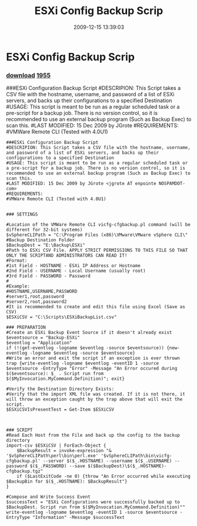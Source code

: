 ﻿---
pid:            1530
parent:         0
children:       1955
poster:         jgrote
title:          ESXi Config Backup Scrip
date:           2009-12-15 13:39:03
description:    ###ESXi Configuration Backup Script
#DESCRIPION: This Script takes a CSV file with the hostname, username, and password of a list of ESXi servers, and backs up their configurations to a specified Destination
#USAGE: This script is meant to be run as a regular scheduled task or a pre-script for a backup job. There is no version control, so it is recommended to use an external backup program (Such as Backup Exec) to scan this.
#LAST MODIFIED: 15 Dec 2009 by JGrote <jgrote AT enpointe NOSPAMDOT-com>
#REQUIREMENTS: 
#VMWare Remote CLI (Tested with 4.0U1)
format:         posh
---

# ESXi Config Backup Scrip

### [download](1530.ps1)  [1955](1955.md)

###ESXi Configuration Backup Script
#DESCRIPION: This Script takes a CSV file with the hostname, username, and password of a list of ESXi servers, and backs up their configurations to a specified Destination
#USAGE: This script is meant to be run as a regular scheduled task or a pre-script for a backup job. There is no version control, so it is recommended to use an external backup program (Such as Backup Exec) to scan this.
#LAST MODIFIED: 15 Dec 2009 by JGrote <jgrote AT enpointe NOSPAMDOT-com>
#REQUIREMENTS: 
#VMWare Remote CLI (Tested with 4.0U1)

```posh
###ESXi Configuration Backup Script
#DESCRIPION: This Script takes a CSV file with the hostname, username, and password of a list of ESXi servers, and backs up their configurations to a specified Destination
#USAGE: This script is meant to be run as a regular scheduled task or a pre-script for a backup job. There is no version control, so it is recommended to use an external backup program (Such as Backup Exec) to scan this.
#LAST MODIFIED: 15 Dec 2009 by JGrote <jgrote AT enpointe NOSPAMDOT-com>
#REQUIREMENTS: 
#VMWare Remote CLI (Tested with 4.0U1)


### SETTINGS

#Location of the VMWare Remote CLI vicfg-cfgbackup.pl command (will be different for 32-bit systems)
$vSphereCLIPath = "C:\Program Files (x86)\VMware\VMware vSphere CLI\"
#Backup Destination Folder
$BackupDest = "E:\Backup\ESXi"
#Path to ESXi CSV File. APPLY STRICT PERMISSIONS TO THIS FILE SO THAT ONLY THE SCRIPTAND ADMINISTRATORS CAN READ IT! 
#Format: 
#1st Field - HOSTNAME - ESXi IP Address or Hostname
#2nd Field - USERNAME - Local Username (usually root)
#3rd Field - PASSWORD - Password
#
#Example:
#HOSTNAME,USERNAME,PASSWORD
#server1,root,password
#server2,root,password2
#It is recommended to create and edit this file using Excel (Save as CSV)
$ESXiCSV = "C:\Scripts\ESXiBackupList.csv"

### PREPARATION
#Create an ESXi Backup Event Source if it doesn't already exist
$eventsource = "Backup-ESXi"
$eventlog = "Application"
if (!(get-eventlog -logname $eventlog -source $eventsource)) {new-eventlog -logname $eventlog -source $eventsource}
#Write an error and exit the script if an exception is ever thrown
trap {write-eventlog -logname $eventlog -eventID 1 -source $eventsource -EntryType "Error" -Message "An Error occured during $($eventsource): $_ . Script run from $($MyInvocation.MyCommand.Definition)"; exit}

#Verify the Destination Directory Exists:
#Verify that the import XML file was created. If it is not there, it will throw an exception caught by the trap above that will exit the script.
$ESXiCSVIsPresentTest = Get-Item $ESXiCSV



### SCRIPT
#Read Each Host from the File and back up the config to the backup directory
import-csv $ESXiCSV | ForEach-Object {
    $BackupResult = invoke-expression "& '$vSphereCLIPath\perl\bin\perl.exe' '$vSphereCLIPath\bin\vicfg-cfgbackup.pl' --server $($_.HOSTNAME) --username $($_.USERNAME) --password $($_.PASSWORD) --save $($BackupDest)\$($_.HOSTNAME)-cfgbackup.tgz"
    if ($LastExitCode -ne 0) {throw "An Error occurred while executing $BackupBin for $($_.HOSTNAME): $BackupResult"}
}

#Compose and Write Success Event
$successText = "ESXi Configurations were successfully backed up to $BackupDest. Script run from $($MyInvocation.MyCommand.Definition)""
write-eventlog -logname $eventlog -eventID 1 -source $eventsource -EntryType "Information" -Message $successText
```
